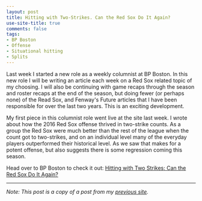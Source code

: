 ```yaml
---
layout: post
title: Hitting with Two-Strikes. Can the Red Sox Do It Again?
use-site-title: true
comments: false
tags:
- BP Boston
- Offense
- Situational hitting
- Splits
---
```


Last week I started a new role as a weekly columnist at BP Boston. In this new role I will be writing an article each week on 
a Red Sox related topic of my choosing. I will also be continuing with game recaps through the season and roster recaps at the 
end of the season, but doing fewer (or perhaps none) of the Read Sox, and Fenway's Future articles that I have been responsible 
for over the last two years. This is an exciting development.

My first piece in this columnist role went live at the site last week. I wrote about how the 2016 Red Sox offense thrived in 
two-strike counts. As a group the Red Sox were much better than the rest of the league when the count got to two-strikes, and 
on an individual level many of the everyday players outperformed their historical level. As we saw that makes for a potent 
offense, but also suggests there is some regression coming this season.

Head over to BP Boston to check it out: <a href = "http://boston.locals.baseballprospectus.com/2017/02/14/hitting-with-two-strikes-can-the-red-sox-do-it-again/" target = "_blank"> Hitting with Two Strikes: Can the Red Sox Do It Again?</a>

***

*Note: This post is a copy of a post from my <a href = "https://christopherteeter.wordpress.com/" target = "_blank"> previous site</a>.*